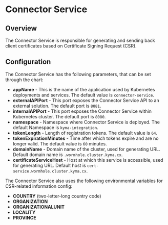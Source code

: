 # Connector Service

## Overview
The Connector Service is responsible for generating and sending back client certificates based on Certificate Signing Request (CSR).

## Configuration
The Connector Service has the following parameters, that can be set through the chart:
- **appName** - This is the name of the application used by Kubernetes deployments and services. The default value is `connector-service`.
- **externalAPIPort** - This port exposes the Connector Service API to an external solution. The default port is `8081`.
- **internalAPIPort** - This port exposes the Connector Service within Kubernetes cluster. The default port is `8080`.
- **namespace** - Namespace where Connector Service is deployed. The default Namespace is `kyma-integration`.
- **tokenLength** - Length of registration tokens. The default value is `64`.
- **tokenExpirationMinutes** - Time after which tokens expire and are no longer valid. The default value is `60` minutes.
- **domainName** - Domain name of the cluster, used for generating URL. Default domain name is `.wormhole.cluster.kyma.cx`.
- **certificateServiceHost** - Host at which this service is accessible, used for generating URL. Default host is `cert-service.wormhole.cluster.kyma.cx`.

The Connector Service also uses the following environmental variables for CSR-related information config:
- **COUNTRY** (two-letter-long country code)
- **ORGANIZATION**
- **ORGANIZATIONALUNIT**
- **LOCALITY**
- **PROVINCE**
